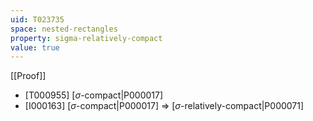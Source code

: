 ```yaml
---
uid: T023735
space: nested-rectangles
property: sigma-relatively-compact
value: true
---
```

[[Proof]]

* [T000955] [$\sigma$-compact|P000017]
* [I000163] [$\sigma$-compact|P000017] => [$\sigma$-relatively-compact|P000071]


